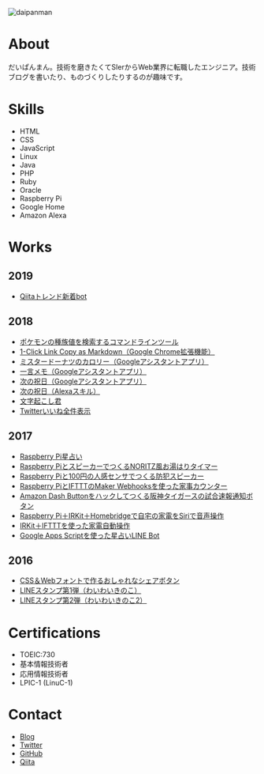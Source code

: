 ![daipanman](https://user-images.githubusercontent.com/31620041/38808508-73024c70-41bb-11e8-8d68-eb099039ade4.png)

# About
だいぱんまん。技術を磨きたくてSIerからWeb業界に転職したエンジニア。技術ブログを書いたり、ものづくりしたりするのが趣味です。

# Skills
- HTML
- CSS
- JavaScript
- Linux
- Java
- PHP
- Ruby
- Oracle
- Raspberry Pi
- Google Home
- Amazon Alexa

# Works
## 2019
- <a href="https://twitter.com/qiita_trend_bot">Qiitaトレンド新着bot</a>

## 2018
- <a href="https://qiita.com/donchan922/items/2764f6d53f07d6fd4fa3">ポケモンの種族値を検索するコマンドラインツール</a>
- <a href="https://chrome.google.com/webstore/detail/1-click-link-copy-as-mark/pmhehcpfecalmggdcdhhlcolaifiejao?hl=ja">1-Click Link Copy as Markdown（Google Chrome拡張機能）</a>
- <a href="https://assistant.google.com/services/a/uid/000000ebf4570c78">ミスタードーナツのカロリー（Googleアシスタントアプリ）</a>
- <a href="https://assistant.google.com/services/a/uid/0000009008fcd065?hl=ja">一言メモ（Googleアシスタントアプリ）</a>
- <a href="https://assistant.google.com/services/a/uid/0000005336ad7829?hl=ja">次の祝日（Googleアシスタントアプリ）</a>
- <a href="https://www.amazon.co.jp/donchan922-NextHoliday/dp/B07CW64JZZ/ref=sr_1_2?s=digital-skills&ie=UTF8&qid=1525948530&sr=1-2&keywords=%E6%AC%A1%E3%81%AE%E7%A5%9D%E6%97%A5">次の祝日（Alexaスキル）</a>
- <a href="https://reasonable-code.com/mojiokoshikun/">文字起こし君</a>
- <a href="https://my-all-favorites.herokuapp.com/">Twitterいいね全件表示</a>

## 2017
- <a href="http://www.daipanman.com/entry/2017/06/11/104414">Raspberry Pi星占い</a>
- <a href="http://www.daipanman.com/entry/2017/06/16/195307">Raspberry PiとスピーカーでつくるNORITZ風お湯はりタイマー</a>
- <a href="http://www.daipanman.com/entry/2017/06/24/085904">Raspberry Piと100円の人感センサでつくる防犯スピーカー</a>
- <a href="http://www.daipanman.com/entry/2017/07/07/071949">Raspberry PiとIFTTTのMaker Webhooksを使った家事カウンター</a>
- <a href="http://www.daipanman.com/entry/2017/08/02/214429">Amazon Dash Buttonをハックしてつくる阪神タイガースの試合速報通知ボタン</a>
- <a href="http://www.daipanman.com/entry/2017/08/17/195259">Raspberry Pi＋IRKit＋Homebridgeで自宅の家電をSiriで音声操作</a>
- <a href="http://www.daipanman.com/entry/2017/08/22/113847">IRKit＋IFTTTを使った家電自動操作</a>
- <a href="http://www.daipanman.com/entry/2017/09/16/185831">Google Apps Scriptを使った星占いLINE Bot</a>

## 2016
- <a href="http://www.daipanman.com/entry/2015/07/05/080000">CSS＆Webフォントで作るおしゃれなシェアボタン</a>
- <a href="https://store.line.me/stickershop/product/1165441/ja">LINEスタンプ第1弾（わいわいきのこ）</a>
- <a href="https://store.line.me/stickershop/product/1313708/ja">LINEスタンプ第2弾（わいわいきのこ2）</a>

# Certifications
- TOEIC:730
- 基本情報技術者
- 応用情報技術者
- LPIC-1 (LinuC-1)

# Contact
- <a href="https://reasonable-code.com/">Blog</a>
- <a href="https://twitter.com/donchan922">Twitter</a>
- <a href="https://github.com/donchan922">GitHub</a>
- <a href="https://qiita.com/donchan922">Qiita</a>
